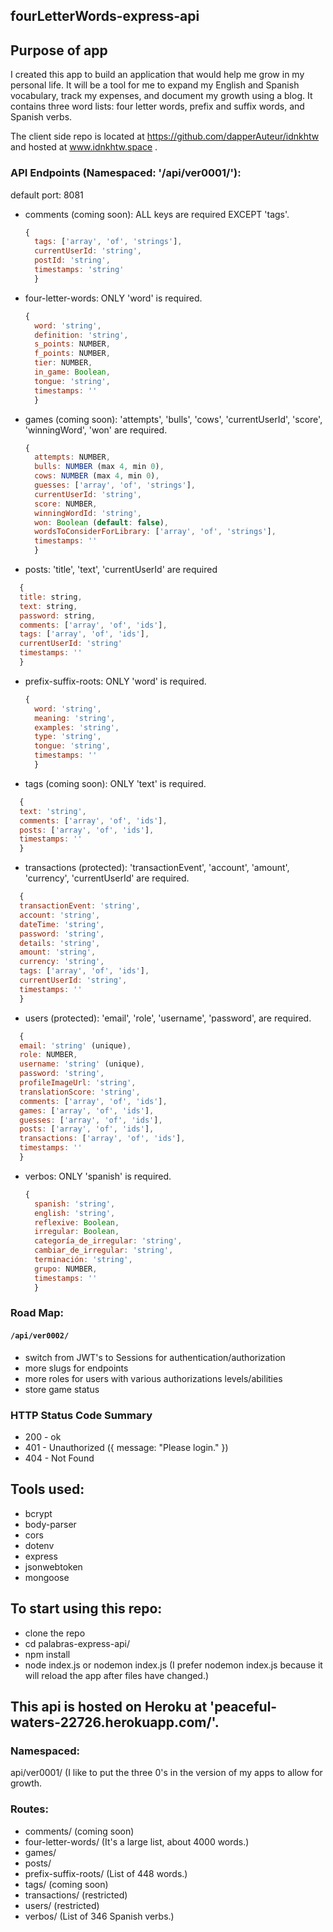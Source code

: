## fourLetterWords-express-api

## Purpose of app
I created this app to build an application that would help me grow in my personal life. It will be a tool for me to expand my English and Spanish vocabulary, track my expenses, and document my growth using a blog.
It contains three word lists: four letter words, prefix and suffix words, and Spanish verbs.

The client side repo is located at https://github.com/dapperAuteur/idnkhtw and hosted at www.idnkhtw.space .

### API Endpoints (Namespaced: '/api/ver0001/'):
default port: 8081
* comments (coming soon):
ALL keys are required EXCEPT 'tags'.
  ```js
  {
    tags: ['array', 'of', 'strings'],
    currentUserId: 'string',
    postId: 'string',
    timestamps: 'string'
    }
  ```
* four-letter-words:
ONLY 'word' is required.
  ```js
  {
    word: 'string',
    definition: 'string',
    s_points: NUMBER,
    f_points: NUMBER,
    tier: NUMBER,
    in_game: Boolean,
    tongue: 'string',
    timestamps: ''
    }
  ```
* games (coming soon):
'attempts', 'bulls', 'cows', 'currentUserId', 'score', 'winningWord', 'won' are required.
  ```js
  {
    attempts: NUMBER,
    bulls: NUMBER (max 4, min 0),
    cows: NUMBER (max 4, min 0),
    guesses: ['array', 'of', 'strings'],
    currentUserId: 'string',
    score: NUMBER,
    winningWordId: 'string',
    won: Boolean (default: false),
    wordsToConsiderForLibrary: ['array', 'of', 'strings'],
    timestamps: ''
    }
  ```
* posts:
'title', 'text', 'currentUserId' are required
```js
  {
  title: string,
  text: string,
  password: string,
  comments: ['array', 'of', 'ids'],
  tags: ['array', 'of', 'ids'],
  currentUserId: 'string'
  timestamps: ''
  }
  ```
* prefix-suffix-roots:
ONLY 'word' is required.
  ```js
  {
    word: 'string',
    meaning: 'string',
    examples: 'string',
    type: 'string',
    tongue: 'string',
    timestamps: ''
    }
  ```
* tags (coming soon):
ONLY 'text' is required.
```js
  {
  text: 'string',
  comments: ['array', 'of', 'ids'],
  posts: ['array', 'of', 'ids'],
  timestamps: ''
  }
  ```
* transactions (protected):
'transactionEvent', 'account', 'amount', 'currency', 'currentUserId' are required.
```js
  {
  transactionEvent: 'string',
  account: 'string',
  dateTime: 'string',
  password: 'string',
  details: 'string',
  amount: 'string',
  currency: 'string',
  tags: ['array', 'of', 'ids'],
  currentUserId: 'string',
  timestamps: ''
  }
  ```
* users (protected):
'email', 'role', 'username', 'password', are required.
```js
  {
  email: 'string' (unique),
  role: NUMBER,
  username: 'string' (unique),
  password: 'string',
  profileImageUrl: 'string',
  translationScore: 'string',
  comments: ['array', 'of', 'ids'],
  games: ['array', 'of', 'ids'],
  guesses: ['array', 'of', 'ids'],
  posts: ['array', 'of', 'ids'],
  transactions: ['array', 'of', 'ids'],
  timestamps: ''
  }
  ```
* verbos:
ONLY 'spanish' is required.
  ```js
  {
    spanish: 'string',
    english: 'string',
    reflexive: Boolean,
    irregular: Boolean,
    categoría_de_irregular: 'string',
    cambiar_de_irregular: 'string',
    terminación: 'string',
    grupo: NUMBER,
    timestamps: ''
    }
  ```

### Road Map:
#### `/api/ver0002/`
* switch from JWT's to Sessions for authentication/authorization
* more slugs for endpoints
* more roles for users with various authorizations levels/abilities
* store game status

### HTTP Status Code Summary
* 200 - ok
* 401 - Unauthorized ({ message: "Please login." })
* 404 - Not Found

## Tools used:
* bcrypt
* body-parser
* cors
* dotenv
* express
* jsonwebtoken
* mongoose

## To start using this repo:
* clone the repo
* cd palabras-express-api/
* npm install
* node index.js or nodemon index.js (I prefer nodemon index.js because it will reload the app after files have changed.)

## This api is hosted on Heroku at 'peaceful-waters-22726.herokuapp.com/'.
### Namespaced:
api/ver0001/ (I like to put the three 0's in the version of my apps to allow for growth.
### Routes:
* comments/ (coming soon)
* four-letter-words/ (It's a large list, about 4000 words.)
* games/
* posts/
* prefix-suffix-roots/ (List of 448 words.)
* tags/ (coming soon)
* transactions/ (restricted)
* users/ (restricted)
* verbos/ (List of 346 Spanish verbs.)
